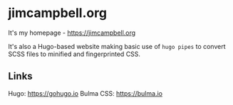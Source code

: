 # jimcampbell.org

It's my homepage - https://jimcampbell.org

It's also a Hugo-based website making basic use of `hugo pipes` to convert
SCSS files to minified and fingerprinted CSS.

## Links

Hugo: https://gohugo.io
Bulma CSS: https://bulma.io

